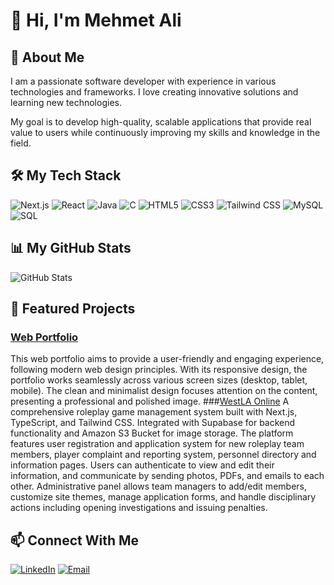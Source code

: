 # 👋 Hi, I'm Mehmet Ali

## 🚀 About Me
I am a passionate software developer with experience in various technologies and frameworks. I love creating innovative solutions and learning new technologies.

My goal is to develop high-quality, scalable applications that provide real value to users while continuously improving my skills and knowledge in the field.

## 🛠️ My Tech Stack
![Next.js](https://img.shields.io/badge/-Next.js-000000?style=flat-square&logo=next.js&logoColor=white)
![React](https://img.shields.io/badge/-React-61DAFB?style=flat-square&logo=react&logoColor=black)
![Java](https://img.shields.io/badge/-Java-007396?style=flat-square&logo=java&logoColor=white)
![C](https://img.shields.io/badge/-C-A8B9CC?style=flat-square&logo=c&logoColor=black)
![HTML5](https://img.shields.io/badge/-HTML5-E34F26?style=flat-square&logo=html5&logoColor=white)
![CSS3](https://img.shields.io/badge/-CSS3-1572B6?style=flat-square&logo=css3&logoColor=white)
![Tailwind CSS](https://img.shields.io/badge/-Tailwind%20CSS-38B2AC?style=flat-square&logo=tailwind-css&logoColor=white)
![MySQL](https://img.shields.io/badge/-MySQL-4479A1?style=flat-square&logo=mysql&logoColor=white)
![SQL](https://img.shields.io/badge/-SQL-4479A1?style=flat-square&logo=postgresql&logoColor=white)

## 📊 My GitHub Stats
![GitHub Stats](https://github-readme-stats.vercel.app/api?username=mehmetali-ozturk&show_icons=true&theme=radical)

## 🌟 Featured Projects
### [Web Portfolio](https://github.com/mehmetali-ozturk/web-portfolio)
This web portfolio aims to provide a user-friendly and engaging experience, following modern web design principles. With its responsive design, the portfolio works seamlessly across various screen sizes (desktop, tablet, mobile). The clean and minimalist design focuses attention on the content, presenting a professional and polished image.
###[WestLA Online](https://westla.online/)
A comprehensive roleplay game management system built with Next.js, TypeScript, and Tailwind CSS. Integrated with Supabase for backend functionality and Amazon S3 Bucket for image storage. The platform features user registration and application system for new roleplay team members, player complaint and reporting system, personnel directory and information pages. Users can authenticate to view and edit their information, and communicate by sending photos, PDFs, and emails to each other. Administrative panel allows team managers to add/edit members, customize site themes, manage application forms, and handle disciplinary actions including opening investigations and issuing penalties.

## 📫 Connect With Me
[![LinkedIn](https://img.shields.io/badge/-LinkedIn-0077B5?style=flat-square&logo=linkedin&logoColor=white)](https://www.linkedin.com/in/mehmet-ali-ozturk-/)
[![Email](https://img.shields.io/badge/-Email-D14836?style=flat-square&logo=gmail&logoColor=white)](mailto:mehmetali.ozturk@hotmail.com)
